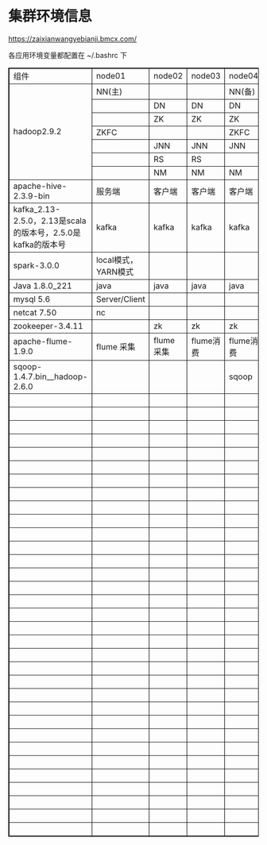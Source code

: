 # 集群环境信息

https://zaixianwangyebianji.bmcx.com/

各应用环境变量都配置在 ~/.bashrc 下

<table style="width:100%;" cellpadding="2" cellspacing="0" border="1" bordercolor="#000000">
	<tbody>
		<tr>
			<td>
				<span><span><span><span><span>组件</span> </span> </span> </span> </span>
			</td>
			<td>
				<span><span><span><span><span>node01</span> </span> </span> </span> </span>
			</td>
			<td>
				<span><span><span><span><span><span>node02</span><br />
</span> </span> </span> </span> </span>
			</td>
			<td>
				<span><span><span><span><span><span>node03</span><br />
</span> </span> </span> </span> </span>
			</td>
			<td>
				<span><span><span><span><span><span>node04</span><br />
</span> </span> </span> </span> </span>
			</td>
		</tr>
		<tr>
			<td rowspan="7">
				<span><span><span><span><span>hadoop2.9.2<br />
</span> </span> </span> </span> </span>
			</td>
			<td>
				<span><span><span><span><span>NN(主)<br />
</span> </span> </span> </span> </span>
			</td>
			<td>
				<span><span><span><span><span><br />
</span> </span> </span> </span> </span>
			</td>
			<td>
				<span><span><span><span><span><br />
</span> </span> </span> </span> </span>
			</td>
			<td>
				<span><span><span><span><span>NN(备)<br />
</span> </span> </span> </span> </span>
			</td>
		</tr>
		<tr>
			<td>
				<span><span><span><span><span><br />
</span> </span> </span> </span> </span>
			</td>
			<td>
				<span><span><span><span><span>DN<br />
</span> </span> </span> </span> </span>
			</td>
			<td>
				<span><span><span><span><span>DN<br />
</span> </span> </span> </span> </span>
			</td>
			<td>
				<span><span><span><span><span>DN<br />
</span> </span> </span> </span> </span>
			</td>
		</tr>
		<tr>
			<td>
				<span><span><span><span><span><br />
</span> </span> </span> </span> </span>
			</td>
			<td>
				<span><span><span><span><span>ZK<br />
</span> </span> </span> </span> </span>
			</td>
			<td>
				<span><span><span><span><span>ZK<br />
</span> </span> </span> </span> </span>
			</td>
			<td>
				<span><span><span><span><span>ZK<br />
</span> </span> </span> </span> </span>
			</td>
		</tr>
		<tr>
			<td>
				<span><span><span><span><span>ZKFC<br />
</span> </span> </span> </span> </span>
			</td>
			<td>
				<span><span><span><span><span><br />
</span> </span> </span> </span> </span>
			</td>
			<td>
				<span><span><span><span><span><br />
</span> </span> </span> </span> </span>
			</td>
			<td>
				<span><span><span><span><span>ZKFC<br />
</span> </span> </span> </span> </span>
			</td>
		</tr>
		<tr>
			<td>
				<span><span><span><span><span><br />
</span> </span> </span> </span> </span>
			</td>
			<td>
				<span><span><span><span><span>JNN<br />
</span> </span> </span> </span> </span>
			</td>
			<td>
				<span><span><span><span><span>JNN<br />
</span> </span> </span> </span> </span>
			</td>
			<td>
				<span><span><span><span><span>JNN<br />
</span> </span> </span> </span> </span>
			</td>
		</tr>
		<tr>
			<td>
				<span><span><span><span><span><br />
</span> </span> </span> </span> </span>
			</td>
			<td>
				<span><span><span><span><span>RS<br />
</span> </span> </span> </span> </span>
			</td>
			<td>
				<span><span><span><span><span>RS<br />
</span> </span> </span> </span> </span>
			</td>
			<td>
				<span><span><span><span><span><br />
</span> </span> </span> </span> </span>
			</td>
		</tr>
		<tr>
			<td>
				<span><span><span><span><span><br />
</span> </span> </span> </span> </span>
			</td>
			<td>
				<span><span><span><span><span>NM<br />
</span> </span> </span> </span> </span>
			</td>
			<td>
				<span><span><span><span><span>NM<br />
</span> </span> </span> </span> </span>
			</td>
			<td>
				<span><span><span><span><span>NM<br />
</span> </span> </span> </span> </span>
			</td>
		</tr>
		<tr>
			<td>
				<span><span><span><span><span>apache-hive-2.3.9-bin<br />
</span> </span> </span> </span> </span>
			</td>
			<td>
				<span><span><span><span><span>服务端</span> </span> </span> </span> </span>
			</td>
			<td>
				<span><span><span><span><span>客户端</span> </span> </span> </span> </span>
			</td>
			<td>
				<span><span><span><span><span><span>客户端</span><br />
</span> </span> </span> </span> </span>
			</td>
			<td>
				<span><span><span><span><span><span>客户端</span><br />
</span> </span> </span> </span> </span>
			</td>
		</tr>
		<tr>
			<td>
				<span><span><span><span>kafka_2.13-2.5.0，2.13是scala的版本号，2.5.0是kafka的版本号<span><br />
</span> </span> </span> </span> </span>
			</td>
			<td>
				<span><span><span><span><span>kafka<br />
</span> </span> </span> </span> </span>
			</td>
			<td>
				<span><span><span><span><span>kafka<br />
</span> </span> </span> </span> </span>
			</td>
			<td>
				<span><span><span><span><span>kafka<br />
</span> </span> </span> </span> </span>
			</td>
			<td>
				<span><span><span><span><span>kafka<br />
</span> </span> </span> </span> </span>
			</td>
		</tr>
		<tr>
			<td>
				<span><span><span><span>spark-3.0.0<span id="__kindeditor_bookmark_start_22__"></span></span> </span> </span> </span>
			</td>
			<td>
				<span><span><span><span>local模式，YARN模式</span> </span> </span> </span>
			</td>
			<td>
				<span><span><span><span><span><br />
</span> </span> </span> </span> </span>
			</td>
			<td>
				<span><span><span><span><span><br />
</span> </span> </span> </span> </span>
			</td>
			<td>
				<span><span><span><span><span><br />
</span> </span> </span> </span> </span>
			</td>
		</tr>
		<tr>
			<td>
				<span><span><span><span>Java&nbsp;1.8.0_221</span> </span> </span> </span>
			</td>
			<td>
				<span><span><span><span>java</span></span> </span> </span>
			</td>
			<td>
				<span><span><span><span><span><span>java</span><br />
</span> </span> </span> </span> </span>
			</td>
			<td>
				<span><span><span><span><span><span>java</span><br />
</span> </span> </span> </span> </span>
			</td>
			<td>
				<span><span><span><span><span><span>java</span><br />
</span> </span> </span> </span> </span>
			</td>
		</tr>
		<tr>
			<td>
				<span><span><span><span><span>mysql 5.6</span></span> </span> </span> </span>
			</td>
			<td>
				<span><span><span><span><span>Server/Client</span></span> </span> </span> </span>
			</td>
			<td>
				<span><span><span><span><span><br />
</span> </span> </span> </span> </span>
			</td>
			<td>
				<span><span><span><span><span><br />
</span> </span> </span> </span> </span>
			</td>
			<td>
				<span><span><span><span><span><br />
</span> </span> </span> </span> </span>
			</td>
		</tr>
		<tr>
			<td>
				<span><span style="background-color:#FFFFFF;">netcat&nbsp;7.50</span><span></span></span>
			</td>
			<td>
				<span><span><span><span><span>nc</span></span></span></span> </span>
			</td>
			<td>
				<span><span><span><span><span><br />
</span> </span> </span> </span> </span>
			</td>
			<td>
				<span><span><span><span><span><br />
</span> </span> </span> </span> </span>
			</td>
			<td>
				<span><span><span><span><span><br />
</span> </span> </span> </span> </span>
			</td>
		</tr>
		<tr>
			<td>
				<span><span><span><span><span>zookeeper-3.4.11<br />
</span> </span> </span> </span> </span>
			</td>
			<td>
				<span><span><span><span><span><br />
</span> </span> </span> </span> </span>
			</td>
			<td>
				<span><span><span><span><span>zk</span></span></span> </span> </span>
			</td>
			<td>
				<span><span><span><span><span>zk<br />
</span> </span> </span> </span> </span>
			</td>
			<td>
				<span><span><span><span><span>zk<br />
</span> </span> </span> </span> </span>
			</td>
		</tr>
		<tr>
			<td>
				<span><span><span><span><span>apache-flume-1.9.0<br />
</span> </span> </span> </span> </span>
			</td>
			<td>
				<span><span><span><span><span>flume 采集<br />
</span> </span> </span> </span> </span>
			</td>
			<td>
				<span><span><span><span><span>flume 采集<br />
</span> </span> </span> </span> </span>
			</td>
			<td>
				<span><span><span><span><span>flume消费<br />
</span> </span> </span> </span> </span>
			</td>
			<td>
				<span><span><span><span><span>flume消费<br />
</span> </span> </span> </span> </span>
			</td>
		</tr>
		<tr>
			<td>
				<span><span><span><span><span>sqoop-1.4.7.bin__hadoop-2.6.0<br />
</span> </span> </span> </span> </span>
			</td>
			<td>
				<span><span><span><span><span><br />
</span> </span> </span> </span> </span>
			</td>
			<td>
				<span><span><span><span><span><br />
</span> </span> </span> </span> </span>
			</td>
			<td>
				<span><span><span><span><span><br />
</span> </span> </span> </span> </span>
			</td>
			<td>
				<span><span><span><span>sqoop</span></span></span></span>
			</td>
		</tr>
		<tr>
			<td>
				<span><span><span><span><span><br />
</span> </span> </span> </span> </span>
			</td>
			<td>
				<span><span><span><span><span><br />
</span> </span> </span> </span> </span>
			</td>
			<td>
				<span><span><span><span><span><br />
</span> </span> </span> </span> </span>
			</td>
			<td>
				<span><span><span><span><span><br />
</span> </span> </span> </span> </span>
			</td>
			<td>
				<span><span><span><span><span><br />
</span> </span> </span> </span> </span>
			</td>
		</tr>
		<tr>
			<td>
				<span><span><span><span><span><br />
</span> </span> </span> </span> </span>
			</td>
			<td>
				<span><span><span><span><span><br />
</span> </span> </span> </span> </span>
			</td>
			<td>
				<span><span><span><span><span><br />
</span> </span> </span> </span> </span>
			</td>
			<td>
				<span><span><span><span><span><br />
</span> </span> </span> </span> </span>
			</td>
			<td>
				<span><span><span><span><span><br />
</span> </span> </span> </span> </span>
			</td>
		</tr>
		<tr>
			<td>
				<span><span><span><span><span><br />
</span> </span> </span> </span> </span>
			</td>
			<td>
				<span><span><span><span><span><br />
</span> </span> </span> </span> </span>
			</td>
			<td>
				<span><span><span><span><span><br />
</span> </span> </span> </span> </span>
			</td>
			<td>
				<span><span><span><span><span><br />
</span> </span> </span> </span> </span>
			</td>
			<td>
				<span><span><span><span><span><br />
</span> </span> </span> </span> </span>
			</td>
		</tr>
		<tr>
			<td>
				<span><span><span><span><span><br />
</span> </span> </span> </span> </span>
			</td>
			<td>
				<span><span><span><span><span><br />
</span> </span> </span> </span> </span>
			</td>
			<td>
				<span><span><span><span><span><br />
</span> </span> </span> </span> </span>
			</td>
			<td>
				<span><span><span><span><span><br />
</span> </span> </span> </span> </span>
			</td>
			<td>
				<span><span><span><span><span><br />
</span> </span> </span> </span> </span>
			</td>
		</tr>
		<tr>
			<td>
				<span><span><span><span><span><br />
</span> </span> </span> </span> </span>
			</td>
			<td>
				<span><span><span><span><span><br />
</span> </span> </span> </span> </span>
			</td>
			<td>
				<span><span><span><span><span><br />
</span> </span> </span> </span> </span>
			</td>
			<td>
				<span><span><span><span><span><br />
</span> </span> </span> </span> </span>
			</td>
			<td>
				<span><span><span><span><span><br />
</span> </span> </span> </span> </span>
			</td>
		</tr>
		<tr>
			<td>
				<span><span><span><span><span><br />
</span> </span> </span> </span> </span>
			</td>
			<td>
				<span><span><span><span><span><br />
</span> </span> </span> </span> </span>
			</td>
			<td>
				<span><span><span><span><span><br />
</span> </span> </span> </span> </span>
			</td>
			<td>
				<span><span><span><span><span><br />
</span> </span> </span> </span> </span>
			</td>
			<td>
				<span><span><span><span><span><br />
</span> </span> </span> </span> </span>
			</td>
		</tr>
		<tr>
			<td>
				<span><span><span><span><span><br />
</span> </span> </span> </span> </span>
			</td>
			<td>
				<span><span><span><span><span><br />
</span> </span> </span> </span> </span>
			</td>
			<td>
				<span><span><span><span><span><br />
</span> </span> </span> </span> </span>
			</td>
			<td>
				<span><span><span><span><span><br />
</span> </span> </span> </span> </span>
			</td>
			<td>
				<span><span><span><span><span><br />
</span> </span> </span> </span> </span>
			</td>
		</tr>
		<tr>
			<td>
				<span><span><span><span><span><br />
</span> </span> </span> </span> </span>
			</td>
			<td>
				<span><span><span><span><span><br />
</span> </span> </span> </span> </span>
			</td>
			<td>
				<span><span><span><span><span><br />
</span> </span> </span> </span> </span>
			</td>
			<td>
				<span><span><span><span><span><br />
</span> </span> </span> </span> </span>
			</td>
			<td>
				<span><span><span><span><span><br />
</span> </span> </span> </span> </span>
			</td>
		</tr>
		<tr>
			<td>
				<span><span><span><span><span><br />
</span> </span> </span> </span> </span>
			</td>
			<td>
				<span><span><span><span><span><br />
</span> </span> </span> </span> </span>
			</td>
			<td>
				<span><span><span><span><span><br />
</span> </span> </span> </span> </span>
			</td>
			<td>
				<span><span><span><span><span><br />
</span> </span> </span> </span> </span>
			</td>
			<td>
				<span><span><span><span><span><br />
</span> </span> </span> </span> </span>
			</td>
		</tr>
		<tr>
			<td>
				<span><span><span><span><span><br />
</span> </span> </span> </span> </span>
			</td>
			<td>
				<span><span><span><span><span><br />
</span> </span> </span> </span> </span>
			</td>
			<td>
				<span><span><span><span><span><br />
</span> </span> </span> </span> </span>
			</td>
			<td>
				<span><span><span><span><span><br />
</span> </span> </span> </span> </span>
			</td>
			<td>
				<span><span><span><span><span><br />
</span> </span> </span> </span> </span>
			</td>
		</tr>
		<tr>
			<td>
				<span><span><span><span><span><br />
</span> </span> </span> </span> </span>
			</td>
			<td>
				<span><span><span><span><span><br />
</span> </span> </span> </span> </span>
			</td>
			<td>
				<span><span><span><span><span><br />
</span> </span> </span> </span> </span>
			</td>
			<td>
				<span><span><span><span><span><br />
</span> </span> </span> </span> </span>
			</td>
			<td>
				<span><span><span><span><span><br />
</span> </span> </span> </span> </span>
			</td>
		</tr>
		<tr>
			<td>
				<span><span><span><span><span><br />
</span> </span> </span> </span> </span>
			</td>
			<td>
				<span><span><span><span><span><br />
</span> </span> </span> </span> </span>
			</td>
			<td>
				<span><span><span><span><span><br />
</span> </span> </span> </span> </span>
			</td>
			<td>
				<span><span><span><span><span><br />
</span> </span> </span> </span> </span>
			</td>
			<td>
				<span><span><span><span><span><br />
</span> </span> </span> </span> </span>
			</td>
		</tr>
		<tr>
			<td>
				<span><span><span><span><span><br />
</span> </span> </span> </span> </span>
			</td>
			<td>
				<span><span><span><span><span><br />
</span> </span> </span> </span> </span>
			</td>
			<td>
				<span><span><span><span><span><br />
</span> </span> </span> </span> </span>
			</td>
			<td>
				<span><span><span><span><span><br />
</span> </span> </span> </span> </span>
			</td>
			<td>
				<span><span><span><span><span><br />
</span> </span> </span> </span> </span>
			</td>
		</tr>
		<tr>
			<td>
				<span><span><span><span><span><br />
</span> </span> </span> </span> </span>
			</td>
			<td>
				<span><span><span><span><span><br />
</span> </span> </span> </span> </span>
			</td>
			<td>
				<span><span><span><span><span><br />
</span> </span> </span> </span> </span>
			</td>
			<td>
				<span><span><span><span><span><br />
</span> </span> </span> </span> </span>
			</td>
			<td>
				<span><span><span><span><span><br />
</span> </span> </span> </span> </span>
			</td>
		</tr>
		<tr>
			<td>
				<span><span><span><span><span><br />
</span> </span> </span> </span> </span>
			</td>
			<td>
				<span><span><span><span><span><br />
</span> </span> </span> </span> </span>
			</td>
			<td>
				<span><span><span><span><span><br />
</span> </span> </span> </span> </span>
			</td>
			<td>
				<span><span><span><span><span><br />
</span> </span> </span> </span> </span>
			</td>
			<td>
				<span><span><span><span><span><br />
</span> </span> </span> </span> </span>
			</td>
		</tr>
		<tr>
			<td>
				<span><span><span><span><span><br />
</span> </span> </span> </span> </span>
			</td>
			<td>
				<span><span><span><span><span><br />
</span> </span> </span> </span> </span>
			</td>
			<td>
				<span><span><span><span><span><br />
</span> </span> </span> </span> </span>
			</td>
			<td>
				<span><span><span><span><span><br />
</span> </span> </span> </span> </span>
			</td>
			<td>
				<span><span><span><span><span><br />
</span> </span> </span> </span> </span>
			</td>
		</tr>
		<tr>
			<td>
				<span><span><span><span><span><br />
</span> </span> </span> </span> </span>
			</td>
			<td>
				<span><span><span><span><span><br />
</span> </span> </span> </span> </span>
			</td>
			<td>
				<span><span><span><span><span><br />
</span> </span> </span> </span> </span>
			</td>
			<td>
				<span><span><span><span><span><br />
</span> </span> </span> </span> </span>
			</td>
			<td>
				<span><span><span><span><span><br />
</span> </span> </span> </span> </span>
			</td>
		</tr>
		<tr>
			<td>
				<span><span><span><span><span><br />
</span> </span> </span> </span> </span>
			</td>
			<td>
				<span><span><span><span><span><br />
</span> </span> </span> </span> </span>
			</td>
			<td>
				<span><span><span><span><span><br />
</span> </span> </span> </span> </span>
			</td>
			<td>
				<span><span><span><span><span><br />
</span> </span> </span> </span> </span>
			</td>
			<td>
				<span><span><span><span><span><br />
</span> </span> </span> </span> </span>
			</td>
		</tr>
		<tr>
			<td>
				<span><span><span><span><span><br />
</span> </span> </span> </span> </span>
			</td>
			<td>
				<span><span><span><span><span><br />
</span> </span> </span> </span> </span>
			</td>
			<td>
				<span><span><span><span><span><br />
</span> </span> </span> </span> </span>
			</td>
			<td>
				<span><span><span><span><span><br />
</span> </span> </span> </span> </span>
			</td>
			<td>
				<span><span><span><span><span><br />
</span> </span> </span> </span> </span>
			</td>
		</tr>
		<tr>
			<td>
				<span><span><span><span><span><br />
</span> </span> </span> </span> </span>
			</td>
			<td>
				<span><span><span><span><span><br />
</span> </span> </span> </span> </span>
			</td>
			<td>
				<span><span><span><span><span><br />
</span> </span> </span> </span> </span>
			</td>
			<td>
				<span><span><span><span><span><br />
</span> </span> </span> </span> </span>
			</td>
			<td>
				<span><span><span><span><span><br />
</span> </span> </span> </span> </span>
			</td>
		</tr>
		<tr>
			<td>
				<span><span><span><span><span><br />
</span> </span> </span> </span> </span>
			</td>
			<td>
				<span><span><span><span><span><br />
</span> </span> </span> </span> </span>
			</td>
			<td>
				<span><span><span><span><span><br />
</span> </span> </span> </span> </span>
			</td>
			<td>
				<span><span><span><span><span><br />
</span> </span> </span> </span> </span>
			</td>
			<td>
				<span><span><span><span><span><br />
</span> </span> </span> </span> </span>
			</td>
		</tr>
		<tr>
			<td>
				<span><span><span><span><span><br />
</span> </span> </span> </span> </span>
			</td>
			<td>
				<span><span><span><span><span><br />
</span> </span> </span> </span> </span>
			</td>
			<td>
				<span><span><span><span><span><br />
</span> </span> </span> </span> </span>
			</td>
			<td>
				<span><span><span><span><span><br />
</span> </span> </span> </span> </span>
			</td>
			<td>
				<span><span><span><span><span><br />
</span> </span> </span> </span> </span>
			</td>
		</tr>
		<tr>
			<td>
				<span><span><span><span><span><br />
</span> </span> </span> </span> </span>
			</td>
			<td>
				<span><span><span><span><span><br />
</span> </span> </span> </span> </span>
			</td>
			<td>
				<span><span><span><span><span><br />
</span> </span> </span> </span> </span>
			</td>
			<td>
				<span><span><span><span><span><br />
</span> </span> </span> </span> </span>
			</td>
			<td>
				<span><span><span><span><span><br />
</span> </span> </span> </span> </span>
			</td>
		</tr>
		<tr>
			<td>
				<span><span><span><span><span><br />
</span> </span> </span> </span> </span>
			</td>
			<td>
				<span><span><span><span><span><br />
</span> </span> </span> </span> </span>
			</td>
			<td>
				<span><span><span><span><span><br />
</span> </span> </span> </span> </span>
			</td>
			<td>
				<span><span><span><span><span><br />
</span> </span> </span> </span> </span>
			</td>
			<td>
				<span><span><span><span><span><br />
</span> </span> </span> </span> </span>
			</td>
		</tr>
		<tr>
			<td>
				<span><span><span><span><span><br />
</span> </span> </span> </span> </span>
			</td>
			<td>
				<span><span><span><span><span><br />
</span> </span> </span> </span> </span>
			</td>
			<td>
				<span><span><span><span><span><br />
</span> </span> </span> </span> </span>
			</td>
			<td>
				<span><span><span><span><span><br />
</span> </span> </span> </span> </span>
			</td>
			<td>
				<span><span><span><span><span><br />
</span> </span> </span> </span> </span>
			</td>
		</tr>
		<tr>
			<td>
				<span><span><span><span><span><br />
</span> </span> </span> </span> </span>
			</td>
			<td>
				<span><span><span><span><span><br />
</span> </span> </span> </span> </span>
			</td>
			<td>
				<span><span><span><span><span><br />
</span> </span> </span> </span> </span>
			</td>
			<td>
				<span><span><span><span><span><br />
</span> </span> </span> </span> </span>
			</td>
			<td>
				<span><span><span><span><span><br />
</span> </span> </span> </span> </span>
			</td>
		</tr>
		<tr>
			<td>
				<span><span><span><span><span><br />
</span> </span> </span> </span> </span>
			</td>
			<td>
				<span><span><span><span><span><br />
</span> </span> </span> </span> </span>
			</td>
			<td>
				<span><span><span><span><span><br />
</span> </span> </span> </span> </span>
			</td>
			<td>
				<span><span><span><span><span><br />
</span> </span> </span> </span> </span>
			</td>
			<td>
				<span><span><span><span><span><br />
</span> </span> </span> </span> </span>
			</td>
		</tr>
		<tr>
			<td>
				<span><span><span><span><span><br />
</span> </span> </span> </span> </span>
			</td>
			<td>
				<span><span><span><span><span><br />
</span> </span> </span> </span> </span>
			</td>
			<td>
				<span><span><span><span><span><br />
</span> </span> </span> </span> </span>
			</td>
			<td>
				<span><span><span><span><span><br />
</span> </span> </span> </span> </span>
			</td>
			<td>
				<span><span><span><span><span><br />
</span> </span> </span> </span> </span>
			</td>
		</tr>
		<tr>
			<td>
				<span><span><span><span><span><br />
</span> </span> </span> </span> </span>
			</td>
			<td>
				<span><span><span><span><span><br />
</span> </span> </span> </span> </span>
			</td>
			<td>
				<span><span><span><span><span><br />
</span> </span> </span> </span> </span>
			</td>
			<td>
				<span><span><span><span><span><br />
</span> </span> </span> </span> </span>
			</td>
			<td>
				<span><span><span><span><span><br />
</span> </span> </span> </span> </span>
			</td>
		</tr>
		<tr>
			<td>
				<span><span><span><span><span><br />
</span> </span> </span> </span> </span>
			</td>
			<td>
				<span><span><span><span><span><br />
</span> </span> </span> </span> </span>
			</td>
			<td>
				<span><span><span><span><span><br />
</span> </span> </span> </span> </span>
			</td>
			<td>
				<span><span><span><span><span><br />
</span> </span> </span> </span> </span>
			</td>
			<td>
				<span><span><span><span><span><br />
</span> </span> </span> </span> </span>
			</td>
		</tr>
		<tr>
			<td>
				<span><span><span><span><span><br />
</span> </span> </span> </span> </span>
			</td>
			<td>
				<span><span><span><span><span><br />
</span> </span> </span> </span> </span>
			</td>
			<td>
				<span><span><span><span><span><br />
</span> </span> </span> </span> </span>
			</td>
			<td>
				<span><span><span><span><span><br />
</span> </span> </span> </span> </span>
			</td>
			<td>
				<span><span><span><span><span><br />
</span> </span> </span> </span> </span>
			</td>
		</tr>
		<tr>
			<td>
				<span><span><span><span><span><br />
</span> </span> </span> </span> </span>
			</td>
			<td>
				<span><span><span><span><span><br />
</span> </span> </span> </span> </span>
			</td>
			<td>
				<span><span><span><span><span><br />
</span> </span> </span> </span> </span>
			</td>
			<td>
				<span><span><span><span><span><br />
</span> </span> </span> </span> </span>
			</td>
			<td>
				<span><span><span><span><span><br />
</span> </span> </span> </span> </span>
			</td>
		</tr>
		<tr>
			<td>
				<span><span><span><span><span><br />
</span> </span> </span> </span> </span>
			</td>
			<td>
				<span><span><span><span><span><br />
</span> </span> </span> </span> </span>
			</td>
			<td>
				<span><span><span><span><span><br />
</span> </span> </span> </span> </span>
			</td>
			<td>
				<span><span><span><span><span><br />
</span> </span> </span> </span> </span>
			</td>
			<td>
				<span><span><span><span><span><br />
</span> </span> </span> </span> </span>
			</td>
		</tr>
	</tbody>
</table>